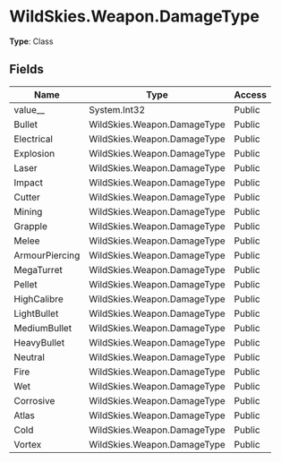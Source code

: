 ﻿# WildSkies.Weapon.DamageType

**Type**: Class

## Fields

| Name | Type | Access |
|------|------|--------|
| value__ | System.Int32 | Public |
| Bullet | WildSkies.Weapon.DamageType | Public |
| Electrical | WildSkies.Weapon.DamageType | Public |
| Explosion | WildSkies.Weapon.DamageType | Public |
| Laser | WildSkies.Weapon.DamageType | Public |
| Impact | WildSkies.Weapon.DamageType | Public |
| Cutter | WildSkies.Weapon.DamageType | Public |
| Mining | WildSkies.Weapon.DamageType | Public |
| Grapple | WildSkies.Weapon.DamageType | Public |
| Melee | WildSkies.Weapon.DamageType | Public |
| ArmourPiercing | WildSkies.Weapon.DamageType | Public |
| MegaTurret | WildSkies.Weapon.DamageType | Public |
| Pellet | WildSkies.Weapon.DamageType | Public |
| HighCalibre | WildSkies.Weapon.DamageType | Public |
| LightBullet | WildSkies.Weapon.DamageType | Public |
| MediumBullet | WildSkies.Weapon.DamageType | Public |
| HeavyBullet | WildSkies.Weapon.DamageType | Public |
| Neutral | WildSkies.Weapon.DamageType | Public |
| Fire | WildSkies.Weapon.DamageType | Public |
| Wet | WildSkies.Weapon.DamageType | Public |
| Corrosive | WildSkies.Weapon.DamageType | Public |
| Atlas | WildSkies.Weapon.DamageType | Public |
| Cold | WildSkies.Weapon.DamageType | Public |
| Vortex | WildSkies.Weapon.DamageType | Public |

